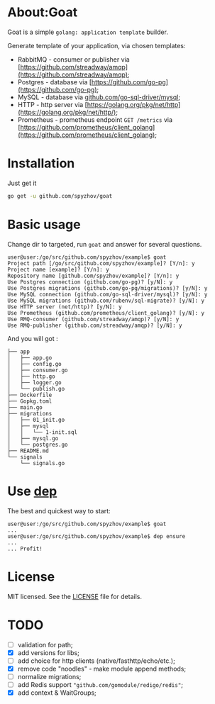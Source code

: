 # About:Goat

Goat is a simple `golang: application template` builder.

Generate template of your application, via chosen templates:
* RabbitMQ - consumer or publisher via [https://github.com/streadway/amqp](https://github.com/streadway/amqp);
* Postgres - database via [https://github.com/go-pg](https://github.com/go-pg);
* MySQL - database via [github.com/go-sql-driver/mysql](https://github.com/go-sql-driver/mysql);
* HTTP - http server via [https://golang.org/pkg/net/http](https://golang.org/pkg/net/http/);
* Prometheus - prometheus endpoint `GET /metrics` via [https://github.com/prometheus/client_golang](https://github.com/prometheus/client_golang);

# Installation

Just get it

```bash
go get -u github.com/spyzhov/goat
```

# Basic usage

Change dir to targeted, run `goat` and answer for several questions.

```
user@user:/go/src/github.com/spyzhov/example$ goat
Project path [/go/src/github.com/spyzhov/example]? [Y/n]: y 
Project name [example]? [Y/n]: y
Repository name [github.com/spyzhov/example]? [Y/n]: y
Use Postgres connection (github.com/go-pg)? [y/N]: y
Use Postgres migrations (github.com/go-pg/migrations)? [y/N]: y
Use MySQL connection (github.com/go-sql-driver/mysql)? [y/N]: y
Use MySQL migrations (github.com/rubenv/sql-migrate)? [y/N]: y
Use HTTP server (net/http)? [y/N]: y
Use Prometheus (github.com/prometheus/client_golang)? [y/N]: y
Use RMQ-consumer (github.com/streadway/amqp)? [y/N]: y
Use RMQ-publisher (github.com/streadway/amqp)? [y/N]: y
```

And you will got :

```
├── app
│   ├── app.go
│   ├── config.go
│   ├── consumer.go
│   ├── http.go
│   ├── logger.go
│   └── publish.go
├── Dockerfile
├── Gopkg.toml
├── main.go
├── migrations
│   ├── 01_init.go
│   ├── mysql
│   │   └── 1-init.sql
│   ├── mysql.go
│   └── postgres.go
├── README.md
└── signals
    └── signals.go
```

# Use [dep](https://github.com/golang/dep)

The best and quickest way to start:
```
user@user:/go/src/github.com/spyzhov/example$ goat
...
user@user:/go/src/github.com/spyzhov/example$ dep ensure
...
... Profit!
```

# License

MIT licensed. See the [LICENSE](LICENSE) file for details.

# TODO

- [ ] validation for path;
- [x] add versions for libs;
- [ ] add choice for http clients (native/fasthttp/echo/etc.);
- [x] remove code "noodles" - make module append methods;
- [ ] normalize migrations;
- [ ] add Redis support `"github.com/gomodule/redigo/redis"`;
- [x] add context & WaitGroups;

